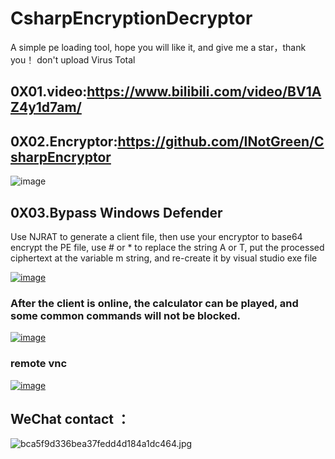 # CsharpEncryptionDecryptor

A simple pe loading tool, hope you will like it, and give me a star，thank you！ don't upload Virus Total 

## 0X01.video:https://www.bilibili.com/video/BV1AZ4y1d7am/



## 0X02.Encryptor:https://github.com/INotGreen/CsharpEncryptor

![image](https://user-images.githubusercontent.com/89376703/155121514-17ec763d-fb82-4d83-a300-f6344e212278.png)

## 0X03.Bypass Windows Defender

Use NJRAT to generate a client file, then use your encryptor to base64 encrypt the PE file, use # or * to replace the string A or T, put the processed ciphertext at the variable m string, and re-create it by visual studio exe file

[![image](https://user-images.githubusercontent.com/89376703/155084952-b6be3997-0445-40f5-8a99-e5317af045ff.png)](https://user-images.githubusercontent.com/89376703/155084952-b6be3997-0445-40f5-8a99-e5317af045ff.png)

### After the client is online, the calculator can be played, and some common commands will not be blocked.
[![image](https://user-images.githubusercontent.com/89376703/155080060-7c193dd2-a590-4e07-a8d7-766068836392.png)](https://user-images.githubusercontent.com/89376703/155080060-7c193dd2-a590-4e07-a8d7-766068836392.png)



### remote vnc
[![image](https://user-images.githubusercontent.com/89376703/155080313-9b01a700-327d-4655-bfff-c22046b98147.png)](https://user-images.githubusercontent.com/89376703/155080313-9b01a700-327d-4655-bfff-c22046b98147.png)

## WeChat contact ：

![bca5f9d336bea37fedd4d184a1dc464.jpg](https://github.com/INotGreen/CsharpEncryptionDecryptor/blob/master/img/bca5f9d336bea37fedd4d184a1dc464.jpg?raw=true)
